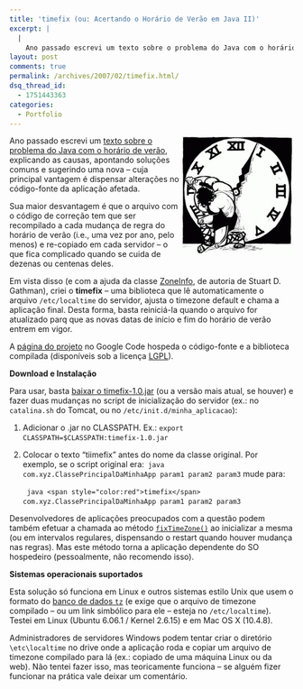 ```yaml
---
title: 'timefix (ou: Acertando o Horário de Verão em Java II)'
excerpt: |
  |
    Ano passado escrevi um texto sobre o problema do Java com o horário de verão, explicando as causas, apontando soluções comuns e sugerindo uma nova - cuja principal vantagem é dispensar alterações no código-fonte da aplicação afetada. Sua maior...
layout: post
comments: true
permalink: /archives/2007/02/timefix.html/
dsq_thread_id:
  - 1751443363
categories:
  - Portfolio
---
```

<img src="/archives/img/timezone.jpg" alt="" width="200" height="212" align="right" />

Ano passado escrevi um [texto sobre o problema do Java com o horário de verão][1], explicando as causas, apontando soluções comuns e sugerindo uma nova &#8211; cuja principal vantagem é dispensar alterações no código-fonte da aplicação afetada.

Sua maior desvantagem é que o arquivo com o código de correção tem que ser recompilado a cada mudança de regra do horário de verão (i.e., uma vez por ano, pelo menos) e re-copiado em cada servidor &#8211; o que fica complicado quando se cuida de dezenas ou centenas deles.

Em vista disso (e com a ajuda da classe [ZoneInfo][2], de autoria de Stuart D. Gathman), criei o **timefix** &#8211; uma biblioteca que lê automaticamente o arquivo `/etc/localtime` do servidor, ajusta o timezone default e chama a aplicação final. Desta forma, basta reiniciá-la quando o arquivo for atualizado parq que as novas datas de início e fim do horário de verão entrem em vigor.

<!--more-->

A [página do projeto][3] no Google Code hospeda o código-fonte e a biblioteca compilada (disponíveis sob a licença [LGPL][4]).

**Download e Instalação**

Para usar, basta [baixar o timefix-1.0.jar][5] (ou a versão mais atual, se houver) e fazer duas mudanças no script de inicialização do servidor (ex.: no `catalina.sh` do Tomcat, ou no `/etc/init.d/minha_aplicacao`):

1.  Adicionar o .jar no CLASSPATH. Ex.: `export CLASSPATH=$CLASSPATH:timefix-1.0.jar`
2.  Colocar o texto &#8220;tiimefix&#8221; antes do nome da classe original. Por exemplo, se o script original era:` java com.xyz.ClassePrincipalDaMinhaApp param1 param2 param3`
    mude para:

    ` java <span style="color:red">timefix</span> com.xyz.ClassePrincipalDaMinhaApp param1 param2 param3`</li> </ol>
    Desenvolvedores de aplicações preocupados com a questão podem também efetuar a chamada ao método [`fixTimeZone()`][6] ao inicializar a mesma (ou em intervalos regulares, dispensando o restart quando houver mudança nas regras). Mas este método torna a aplicação dependente do SO hospedeiro (pessoalmente, não recomendo isso).

    **Sistemas operacionais suportados**

    Esta solução só funciona em Linux e outros sistemas estilo Unix que usem o formato do [banco de dados `tz`][7] (e exige que o arquivo de timezone compilado &#8211; ou um link simbólico para ele &#8211; esteja no `/etc/localtime`). Testei em Linux (Ubuntu 6.06.1 / Kernel 2.6.15) e em Mac OS X (10.4.8).

    Administradores de servidores Windows podem tentar criar o diretório `\etc\localtime` no drive onde a aplicação roda e copiar um arquivo de timezone compilado para lá (ex.: copiado de uma máquina Linux ou da web). Não tentei fazer isso, mas teoricamente funciona &#8211; se alguém fizer funcionar na prática vale deixar um comentário.

 [1]: /archives/2006/10/acertando_o_hor.html
 [2]: http://www.bmsi.com/java/#TZ
 [3]: http://code.google.com/p/timefix/
 [4]: http://www.gnu.org/licenses/lgpl.html
 [5]: http://code.google.com/p/timefix/downloads/list
 [6]: http://timefix.googlecode.com/svn/trunk/timefix/docs/br/blog/chester/timefix/Timefix.html#fixTimeZone()
 [7]: http://www.twinsun.com/tz/tz-link.htm
